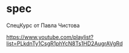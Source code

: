 # spec
СпецКурс от Павла Чистова

https://www.youtube.com/playlist?list=PLkdnTy1CsgR1phYcN8Ts1HD2AugrAVgRd
